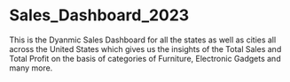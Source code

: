 # Sales_Dashboard_2023
This is the Dyanmic Sales Dashboard for all the states as well as cities all across the United States which gives us the insights of the Total Sales and Total Profit on the basis of categories of Furniture, Electronic Gadgets and many more. 
